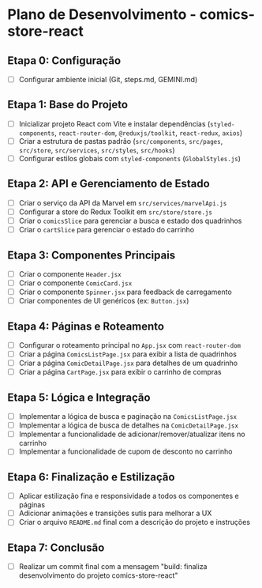 # Plano de Desenvolvimento - comics-store-react

## Etapa 0: Configuração
- [ ] Configurar ambiente inicial (Git, steps.md, GEMINI.md)

## Etapa 1: Base do Projeto
- [ ] Inicializar projeto React com Vite e instalar dependências (`styled-components`, `react-router-dom`, `@reduxjs/toolkit`, `react-redux`, `axios`)
- [ ] Criar a estrutura de pastas padrão (`src/components`, `src/pages`, `src/store`, `src/services`, `src/styles`, `src/hooks`)
- [ ] Configurar estilos globais com `styled-components` (`GlobalStyles.js`)

## Etapa 2: API e Gerenciamento de Estado
- [ ] Criar o serviço da API da Marvel em `src/services/marvelApi.js`
- [ ] Configurar a store do Redux Toolkit em `src/store/store.js`
- [ ] Criar o `comicsSlice` para gerenciar a busca e estado dos quadrinhos
- [ ] Criar o `cartSlice` para gerenciar o estado do carrinho

## Etapa 3: Componentes Principais
- [ ] Criar o componente `Header.jsx`
- [ ] Criar o componente `ComicCard.jsx`
- [ ] Criar o componente `Spinner.jsx` para feedback de carregamento
- [ ] Criar componentes de UI genéricos (ex: `Button.jsx`)

## Etapa 4: Páginas e Roteamento
- [ ] Configurar o roteamento principal no `App.jsx` com `react-router-dom`
- [ ] Criar a página `ComicsListPage.jsx` para exibir a lista de quadrinhos
- [ ] Criar a página `ComicDetailPage.jsx` para detalhes de um quadrinho
- [ ] Criar a página `CartPage.jsx` para exibir o carrinho de compras

## Etapa 5: Lógica e Integração
- [ ] Implementar a lógica de busca e paginação na `ComicsListPage.jsx`
- [ ] Implementar a lógica de busca de detalhes na `ComicDetailPage.jsx`
- [ ] Implementar a funcionalidade de adicionar/remover/atualizar itens no carrinho
- [ ] Implementar a funcionalidade de cupom de desconto no carrinho

## Etapa 6: Finalização e Estilização
- [ ] Aplicar estilização fina e responsividade a todos os componentes e páginas
- [ ] Adicionar animações e transições sutis para melhorar a UX
- [ ] Criar o arquivo `README.md` final com a descrição do projeto e instruções

## Etapa 7: Conclusão
- [ ] Realizar um commit final com a mensagem "build: finaliza desenvolvimento do projeto comics-store-react"
